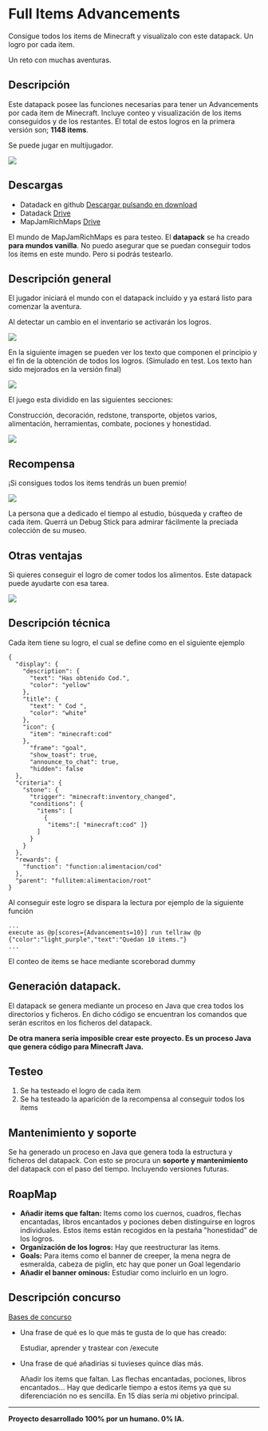 # Full Items Advancements
Consigue todos los items de Minecraft y visualízalo con este datapack. Un logro por cada item.

Un reto con muchas aventuras.

## Descripción
Este datapack posee las funciones necesarias para tener un Advancements por cada item de Minecraft. Incluye conteo y visualización de los items conseguidos y de los restantes. El total de estos logros en la primera versión son; **1148 items**.

Se puede jugar en multijugador. 

![](imagenes/boton_l.jpg)

## Descargas
- Datadack en github [Descargar pulsando en download](https://github.com/iSeeQR/fullitem_advancements/blob/main/descargas/fullitem_advancements_1_20.zip)
- Datadack [Drive](https://drive.google.com/file/d/1EnOIU2QD-jJFW2aaZKJhFLgtvGSCvZ9j/view?usp=drive_link)
- MapJamRichMaps [Drive](https://drive.google.com/file/d/1oxZULKsCVq-iL0I0GLAwALWOWfY4Xu1v/view?usp=drive_link)
  
El mundo de MapJamRichMaps es para testeo. El **datapack** se ha creado **para mundos vanilla**. No puedo asegurar que se puedan conseguir todos los items en este mundo. Pero si podrás testearlo.
  
## Descripción general
El jugador iniciará el mundo con el datapack incluido y ya estará listo para comenzar la aventura. 

Al detectar un cambio en el inventario se activarán los logros.

![](imagenes/enjuego.png)

En la siguiente imagen se pueden ver los texto que componen el principio y el fin de la obtención de todos los logros. (Simulado en test. Los texto han sido mejorados en la versión final)

![](imagenes/ultimostextos.png)

El juego esta dividido en las siguientes secciones:

Construcción, decoración, redstone, transporte, objetos varios, alimentación, herramientas, combate, pociones y honestidad.

![](imagenes/secciones.jpg)

## Recompensa
¡Si consigues todos los items tendrás un buen premio!

![](imagenes/recompensa.png)

La persona que a dedicado el tiempo al estudio, búsqueda y crafteo de cada item. Querrá un Debug Stick para admirar fácilmente la preciada colección de su museo.


## Otras ventajas 
Si quieres conseguir el logro de comer todos los alimentos. Este datapack puede ayudarte con esa tarea.

![](imagenes/boton_l_alimentacion.jpg)

## Descripción técnica
Cada item tiene su logro, el cual se define como en el siguiente ejemplo
    
    {
      "display": {
        "description": {
          "text": "Has obtenido Cod.",
          "color": "yellow"
        },
        "title": {
          "text": " Cod ",
          "color": "white"
        },
        "icon": {
          "item": "minecraft:cod"
        },
          "frame": "goal",
          "show_toast": true,
          "announce_to_chat": true,
          "hidden": false
      },
      "criteria": {
        "stone": {
          "trigger": "minecraft:inventory_changed",
          "conditions": {
            "items": [
              {
               "items":[ "minecraft:cod" ]}          
            ]
          }
        }
      },
      "rewards": {
        "function": "function:alimentacion/cod"
      },
      "parent": "fullitem:alimentacion/root"
    }
    

Al conseguir este logro se dispara la lectura por ejemplo de la siguiente función

    ...
    execute as @p[scores={Advancements=10}] run tellraw @p {"color":"light_purple","text":"Quedan 10 items."} 
    ...


El conteo de items se hace mediante scoreborad dummy


## Generación datapack.
El datapack se genera mediante un proceso en Java que crea todos los directorios y ficheros. En dicho código se encuentran los comandos que serán escritos en los ficheros del datapack. 

__De otra manera sería imposible crear este proyecto. Es un proceso Java que genera código para Minecraft Java.__

## Testeo
1. Se ha testeado el logro de cada item
2. Se ha testeado la aparición de la recompensa al conseguir todos los items

## Mantenimiento y soporte
Se ha generado un proceso en Java que genera toda la estructura y ficheros del datapack. Con esto se procura un **soporte y mantenimiento** del datapack con el paso del tiempo. Incluyendo versiones futuras.

## RoapMap
- **Añadir items que faltan:** Items como los cuernos, cuadros, flechas encantadas, libros encantados y pociones deben distinguirse en logros individuales. Estos items están recogidos en la pestaña "honestidad" de los logros.
- **Organización de los logros:** Hay que reestructurar las items.
- **Goals:** Para items como el banner de creeper, la mena negra de esmeralda, cabeza de piglin, etc hay que poner un Goal legendario
- **Añadir el banner ominous:** Estudiar como incluirlo en un logro.



## Descripción concurso
[Bases de concurso](https://www.patreon.com/posts/86402247)
- Una frase de qué es lo que más te gusta de lo que has creado:

    Estudiar, aprender y trastear con /execute
  
- Una frase de qué añadirías si tuvieses quince días más.
  
    Añadir los items que faltan. Las flechas encantadas, pociones, libros encantados... Hay que dedicarle tiempo a estos items ya que su diferenciación no es sencilla. En 15 días sería mi objetivo principal.



---

__Proyecto desarrollado 100% por un humano. 0% IA.__


